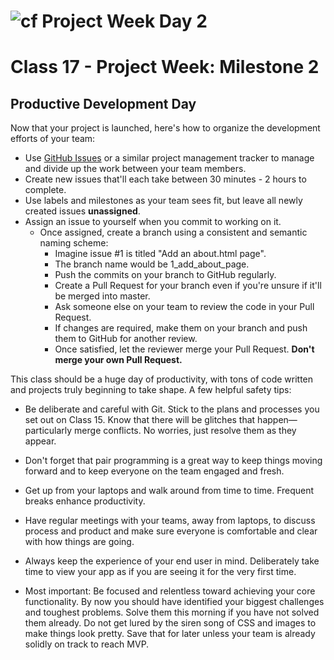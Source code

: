 
![cf](https://i.imgur.com/7v5ASc8.png) Project Week Day 2
======
# Class 17 -  Project Week: Milestone 2
## Productive Development Day

Now that your project is launched, here's how to organize the development efforts of your team:

* Use [GitHub Issues](https://guides.github.com/features/issues/) or a similar project management tracker to manage and divide up the work between your team members.
 * Create new issues that'll each take between 30 minutes - 2 hours  to complete.
 * Use labels and milestones as your team sees fit, but leave all newly created issues **unassigned**.
 * Assign an issue to yourself when you commit to working on it.
   * Once assigned, create a branch using a consistent and semantic naming scheme:
     * Imagine issue #1 is titled "Add an about.html page".
      * The branch name would be 1_add_about_page.
      * Push the commits on your branch to GitHub regularly.
      * Create a Pull Request for your branch even if you're unsure if it'll be merged into master.
      * Ask someone else on your team to review the code in your Pull Request.
      * If changes are required, make them on your branch and push them to GitHub for another review.
      * Once satisfied, let the reviewer merge your Pull Request. **Don't merge your own Pull Request.**

This class should be a huge day of productivity, with tons of code written and projects truly beginning to take shape. A few helpful safety tips:

 * Be deliberate and careful with Git. Stick to the plans and processes you set out on Class 15. Know that there will be glitches that happen—particularly merge conflicts. No worries, just resolve them as they appear.

 * Don't forget that pair programming is a great way to keep things moving forward and to keep everyone on the team engaged and fresh.

 * Get up from your laptops and walk around from time to time.  Frequent breaks enhance productivity.

 * Have regular meetings with your teams, away from laptops, to discuss process and product and make sure everyone is comfortable and clear with how things are going.

 * Always keep the experience of your end user in mind. Deliberately take time to view your app as if you are seeing it for the very first time.

*  Most important: Be focused and relentless toward achieving your core functionality. By now you should have identified your biggest challenges and toughest problems. Solve them this morning if you have not solved them already. Do not get lured by the siren song of CSS and images to make things look pretty. Save that for later unless your team is already solidly on track to reach MVP.
